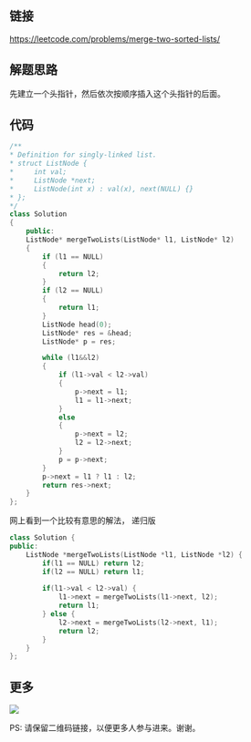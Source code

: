 ## 链接


https://leetcode.com/problems/merge-two-sorted-lists/


## 解题思路

先建立一个头指针，然后依次按顺序插入这个头指针的后面。



## 代码

```c++
/**
* Definition for singly-linked list.
* struct ListNode {
*     int val;
*     ListNode *next;
*     ListNode(int x) : val(x), next(NULL) {}
* };
*/
class Solution
{
	public:
	ListNode* mergeTwoLists(ListNode* l1, ListNode* l2)
	{
		if (l1 == NULL)
		{
			return l2;
		}
		if (l2 == NULL)
		{
			return l1;
		}
		ListNode head(0);
		ListNode* res = &head;
		ListNode* p = res;

		while (l1&&l2)
		{
			if (l1->val < l2->val)
			{
				p->next = l1;
				l1 = l1->next;
			}
			else
			{
				p->next = l2;
				l2 = l2->next;
			}
			p = p->next;
		}
		p->next = l1 ? l1 : l2;
		return res->next;
	}
};
```
网上看到一个比较有意思的解法，
递归版
```c++
class Solution {
public:
    ListNode *mergeTwoLists(ListNode *l1, ListNode *l2) {
        if(l1 == NULL) return l2;
        if(l2 == NULL) return l1;
        
        if(l1->val < l2->val) {
            l1->next = mergeTwoLists(l1->next, l2);
            return l1;
        } else {
            l2->next = mergeTwoLists(l2->next, l1);
            return l2;
        }
    }
};
```


## 更多

![](https://github.com/githubwoniu/learnprogram/blob/master/image/erweima.png)

PS: 请保留二维码链接，以便更多人参与进来。谢谢。
